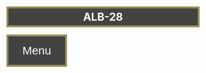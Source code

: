 <html>
<head background="nd1.jpg" style="color:black">
    <style>
        .boutonmenuprincipal {
        background-color: rgba(24, 24, 24, 0.808);
        color: rgb(255, 255, 255);
        border: solid 5px rgb(150, 140, 85);
        cursor: pointer;
        padding:20px;
        margin-top:0px;
        font-size: 30px;
        }
        .boutonmenuprincipal:hover {
        background-color: rgba(24, 24, 24, 0.808);
        }
        .dropdown {
        position: relative;
        display: inline-block;
        }
        .dropdown-child {
        display: none;
        background-color: rgba(24, 24, 24, 0.808);
        min-width: 50px;
        }
        .dropdown-child a {
        color: white;
        padding: 20px;
        text-decoration: none;
        display: block;
        }
        .dropdown:hover .dropdown-child {
        display: block;
        }
        .bordure2{
        border: solid 5px rgb(150, 140, 85);
        background-color: #201d1d;
        font-size: 40px;
        padding: 5px;
        }
        .nom{ 
        border: solid 5px rgb(150, 140, 85);
        background-color: rgba(24, 24, 24, 0.808);
        padding:5px;
        position:unset;
        }
        .encadrer{
        border: solid 2px rgb(150, 140, 85);
        padding: 5px;
        background-color: rgba(0, 0, 0, 0.233);
        border-radius: 10px;
        margin-left: auto;
        margin-right: auto;
        width: 6em;
        }
    </style>
    <h1 class=nom style="color:rgb(255, 255, 255);"  font-weight=bold  align = "center"> ALB-28  </h1>
    <div class="dropdown">
        <button class="boutonmenuprincipal">&nbsp;&nbsp;Menu&nbsp;&nbsp;</button>
        <div class="dropdown-child">
        <a href="modelesite.html">Nos poduits</a>
        <a href="test2.html">Se connecter</a>
        <a href="test1.html">S'inscrire</a>
        <a href="test1.htmls">Nous contacter</a>
        </div>
    </div>
    <meta charset="utf-8">
</head>


